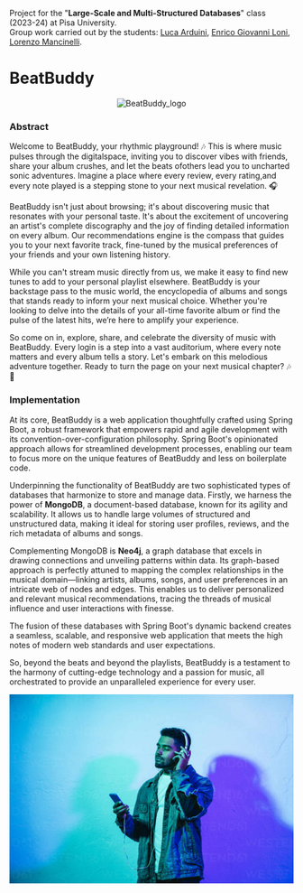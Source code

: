 Project for the "**Large-Scale and Multi-Structured Databases**" class (2023-24) at Pisa University.<br>
Group work carried out by the students: [Luca Arduini](https://github.com/LucaArduini), [Enrico Giovanni Loni](https://github.com/genricoloni), [Lorenzo Mancinelli](https://github.com/loremancio).

# BeatBuddy

<p align="center">
  <img src="BeatBuddy/blob/main/BeatBuddy/src/main/resources/static/img/logo.png" alt="BeatBuddy_logo" width="200" />
</p>

### Abstract
Welcome to BeatBuddy, your rhythmic playground! 🎶 This is where music pulses through the digitalspace, inviting you to discover vibes with friends, share your album crushes, and let the beats ofothers lead you to uncharted sonic adventures. Imagine a place where every review, every rating,and every note played is a stepping stone to your next musical revelation. 🎧

BeatBuddy isn't just about browsing; it's about discovering music that resonates with your personal taste. It's about the excitement of uncovering an artist's complete discography and the joy of finding detailed information on every album. Our recommendations engine is the compass that guides you to your next favorite track, fine-tuned by the musical preferences of your friends and your own listening history.

While you can't stream music directly from us, we make it easy to find new tunes to add to your personal playlist elsewhere. BeatBuddy is your backstage pass to the music world, the encyclopedia of albums and songs that stands ready to inform your next musical choice. Whether you're looking to delve into the details of your all-time favorite album or find the pulse of the latest hits, we’re here to amplify your experience.

So come on in, explore, share, and celebrate the diversity of music with BeatBuddy. Every login is a step into a vast auditorium, where every note matters and every album tells a story. Let's embark on this melodious adventure together. Ready to turn the page on your next musical chapter? 🎶📖

### Implementation
At its core, BeatBuddy is a web application thoughtfully crafted using Spring Boot, a robust framework that empowers rapid and agile development with its convention-over-configuration philosophy. Spring Boot's opinionated approach allows for streamlined development processes, enabling our team to focus more on the unique features of BeatBuddy and less on boilerplate code.

Underpinning the functionality of BeatBuddy are two sophisticated types of databases that harmonize to store and manage data. Firstly, we harness the power of **MongoDB**, a document-based database, known for its agility and scalability. It allows us to handle large volumes of structured and unstructured data, making it ideal for storing user profiles, reviews, and the rich metadata of albums and songs.

Complementing MongoDB is **Neo4j**, a graph database that excels in drawing connections and unveiling patterns within data. Its graph-based approach is perfectly attuned to mapping the complex relationships in the musical domain—linking artists, albums, songs, and user preferences in an intricate web of nodes and edges. This enables us to deliver personalized and relevant musical recommendations, tracing the threads of musical influence and user interactions with finesse.

The fusion of these databases with Spring Boot's dynamic backend creates a seamless, scalable, and responsive web application that meets the high notes of modern web standards and user expectations.

So, beyond the beats and beyond the playlists, BeatBuddy is a testament to the harmony of cutting-edge technology and a passion for music, all orchestrated to provide an unparalleled experience for every user.

<p align="center">
  <img src="https://github.com/LucaArduini/BeatBuddy/blob/main/BeatBuddy/src/main/resources/static/img/discover-bg.jpg" alt="BeatBuddy_discover" width="600" />
</p>
